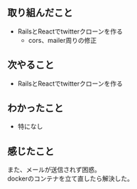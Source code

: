 ## 取り組んだこと
- RailsとReactでtwitterクローンを作る
    - cors、mailer周りの修正
## 次やること
- RailsとReactでtwitterクローンを作る
## わかったこと
- 特になし
## 感じたこと
また、メールが送信されず困惑。  
dockerのコンテナを立て直したら解決した。